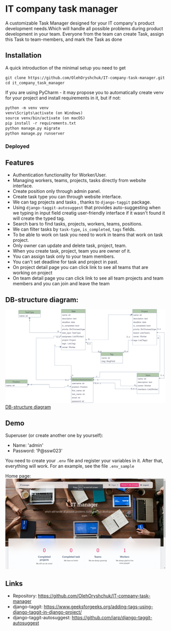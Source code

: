 # IT company task manager

A customizable Task Manager designed for your IT company's product development needs.Which will handle all possible problems during product development in your team. Everyone from the team can create Task, assign this Task to team-members, and mark the Task as done

## Installation

A quick introduction of the minimal setup you need to get

```shell
git clone https://github.com/OlehOryshchuk/IT-company-task-manager.git
cd it_company_task_manager
```
If you are using PyCharm - it may propose you to automatically create venv for your project and install requirements in it, but if not:

```shell
python -m venv venv
venv\Scripts\activate (on Windows)
source venv/bin/activate (on macOS)
pip install -r requirements.txt
python manage.py migrate
python manage.py runserver
```
### Deployed

## Features

* Authentication functionality for Worker/User.
* Managing workers, teams, projects, tasks directly from website interface.
* Create position only through admin panel.
* Create task type you can through website interface.
* We can tag projects and tasks , thanks to `django-taggit` package.
* Using `django-taggit-autosuggest` that provides auto-suggesting when we typing in input field creatig user-friendly interface if it wasn't found it will create the typed tag.
* Search bars to find tasks, projects, workers, teams, positions.
* We can filter tasks by `task-type`, `is_completed`, `tags` fields. 
* To be able to work on task you need to work in teams that work on task project.
* Only owner can update and delete task, project, team.
* When you create task, project, team you are owner of it.
* You can assign task only to your team members.
* You can't set deadline for task and project in past.
* On project detail page you can click link to see all teams that are working on project
* On team detail page you can click link to see all team projects and team members and you can join and leave the team

## DB-structure diagram:
![DB-structure diagram](/static/assets/img/db-diagram.png)
[DB-structure diagram](/static/assets/img/db-diagram.png)
## Demo
Superuser (or create another one by yourself):
- Name: 'admin'
- Password: 'P@ssw023'

You need to create your `.env` file and register your variables in it. After that, everything will work. For an example, see the file `.env_sample`

Home page:
![home page](static/assets/img/home_pag.png)
## Links

- Repository: https://github.com/OlehOryshchuk/IT-company-task-manager
- django-taggit: https://www.geeksforgeeks.org/adding-tags-using-django-taggit-in-django-project/
- django-taggit-autosuggest: https://github.com/iarp/django-taggit-autosuggest


